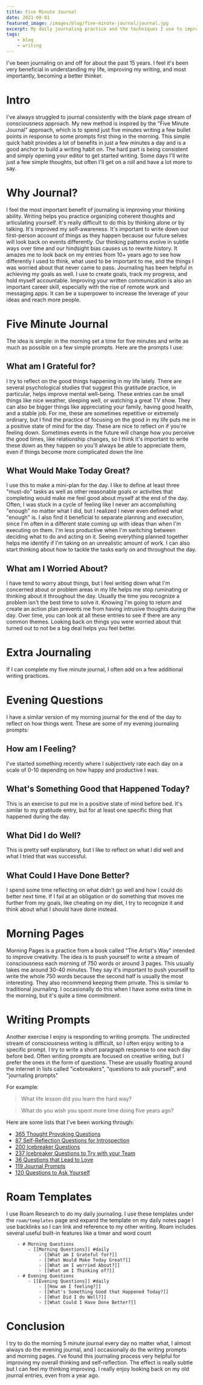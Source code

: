 ```yaml
---
title: Five Minute Journal
date: 2021-08-01
featured_image: /images/blog/five-minute-journal/journal.jpg
excerpt: My daily journaling practice and the techniques I use to improve my writing skills, self awareness, productivity, and thinking.
tags:
    - blog
    - writing
---
```

I've been journaling on and off for about the past 15 years. I feel it's been very beneficial in understanding my life, improving my writing, and most importantly, becoming a better thinker.

# Intro
I've always struggled to journal consistently with the blank page stream of consciousness approach. My new method is inspired by the "Five Minute Journal" approach, which is to spend just five minutes writing a few bullet points in response to some prompts first thing in the morning. This simple quick habit provides a lot of benefits in just a few minutes a day and is a good anchor to build a writing habit on. The hard part is being consistent and simply opening your editor to get started writing. Some days I'll write just a few simple thoughts, but often I'll get on a roll and have a lot more to say.

# Why Journal?

I feel the most important benefit of journaling is improving your thinking ability. Writing helps you practice organizing coherent thoughts and articulating yourself. It's really difficult to do this by thinking alone or by talking. It's improved my self-awareness. It's important to write down our first-person account of things as they happen because our future selves will look back on events differently. Our thinking patterns evolve in subtle ways over time and our hindsight bias causes us to rewrite history. It amazes me to look back on my entries from 10+ years ago to see how differently I used to think, what used to be important to me, and the things I was worried about that never came to pass. Journaling has been helpful in achieving my goals as well. I use to create goals, track my progress, and hold myself accountable. Improving your written communication is also an important career skill, especially with the rise of remote work and messaging apps. It can be a superpower to increase the leverage of your ideas and reach more people.

# Five Minute Journal
The idea is simple: in the morning set a time for five minutes and write as much as possible on a few simple prompts. Here are the prompts I use:

## What am I Grateful for?
I try to reflect on the good things happening in my life lately. There are several psychological studies that suggest this gratitude practice, in particular, helps improve mental well-being. These entries can be small things like nice weather, sleeping well, or watching a great TV show. They can also be bigger things like appreciating your family, having good health, and a stable job. For me, these are sometimes repetitive or extremely ordinary, but I find the practice of focusing on the good in my life puts me in a positive state of mind for the day. These are nice to reflect on if you're feeling down. Sometimes events in the future will change how you perceive the good times, like relationship changes, so I think it's important to write these down as they happen so you'll always be able to appreciate them, even if things become more complicated down the line

## What Would Make Today Great?
I use this to make a mini-plan for the day. I like to define at least three "must-do" tasks as well as other reasonable goals or activities that completing would make me feel good about myself at the end of the day. Often, I was stuck in a cycle of feeling like I never am accomplishing "enough" no matter what I did, but I realized I never even defined what "enough" is. I also find it beneficial to separate planning and execution, since I'm often in a different state coming up with ideas than when I'm executing on them. I'm less productive when I'm switching between deciding what to do and acting on it. Seeing everything planned together helps me identify if I'm taking on an unrealistic amount of work. I can also start thinking about how to tackle the tasks early on and throughout the day.

## What am I Worried About?
I have tend to worry about things, but I feel writing down what I'm concerned about or problem areas in my life helps me stop ruminating or thinking about it throughout the day. Usually the time you recognize a problem isn't the best time to solve it. Knowing I'm going to return and create an action plan prevents me from having intrusive thoughts during the day. Over time, you can look at all these entries to see if there are any common themes. Looking back on things you were worried about that turned out to not be a big deal helps you feel better.

# Extra Journaling
If I can complete my five minute journal, I often add on a few additional writing practices.

# Evening Questions
I have a similar version of my morning journal for the end of the day to reflect on how things went. These are some of my evening journaling prompts:

## How am I Feeling?
I've started something recently where I subjectively rate each day on a scale of 0-10 depending on how happy and productive I was.

## What's Something Good that Happened Today?
This is an exercise to put me in a positive state of mind before bed. It's similar to my gratitude entry, but for at least one specific thing that happened during the day.

## What Did I do Well?
This is pretty self explanatory, but I like to reflect on what I did well and what I tried that was successful.

## What Could I Have Done Better?
I spend some time reflecting on what didn't go well and how I could do better next time. If I fail at an obligation or do something that moves me further from my goals, like cheating on my diet, I try to recognize it and think about what I should have done instead.

# Morning Pages
Morning Pages is a practice from a book called "The Artist's Way" intended to improve creativity. The idea is to push yourself to write a stream of consciousness each morning of 750 words or around 3 pages. This usually takes me around 30-40 minutes. They say it's important to push yourself to write the whole 750 words because the second half is usually the most interesting. They also recommend keeping them private. This is similar to traditional journaling. I occasionally do this when I have some extra time in the morning, but it's quite a time commitment.

# Writing Prompts
Another exercise I enjoy is responding to writing prompts. The undirected stream of consciousness writing is difficult, so I often enjoy writing to a specific prompt. I try to write a short paragraph response to one each day before bed. 
Often writing prompts are focused on creative writing, but I prefer the ones in the form of questions. These are usually floating around the internet in lists called "icebreakers", "questions to ask yourself", and "journaling prompts"

For example:

> What life lesson did you learn the hard way?

> What do you wish you spent more time doing five years ago?

Here are some lists that I've been working through:
- [365 Thought Provoking Questions](https://bucketlistjourney.net/365-thought-provoking-questions-answered/)
- [87 Self-Reflection Questions for Introspection](https://positivepsychology.com/introspection-self-reflection/)
- [200 Icebreaker Questions](https://conversationstartersworld.com/icebreaker-questions/)
- [237 Icebreaker Questions to Try with your Team](https://www.parabol.co/resources/icebreaker-questions)
- [36 Questions that Lead to Love](https://www.nytimes.com/2015/01/09/style/no-37-big-wedding-or-small.html)
- [119 Journal Prompts](https://daringtolivefully.com/journal-prompts)
- [120 Questions to Ask Yourself](https://buddingoptimist.com/questions-to-ask-yourself/)

# Roam Templates
I use Roam Research to do my daily journaling. I use these templates under the `roam/templates` page and expand the template on my daily notes page I use backlinks so I can link and reference to my other writing. Roam includes several useful built-in features like a timer and word count
```
    - # Morning Questions
        - [[Morning Questions]] #daily
            - [[What am I Grateful for?]]
            - [[What Would Make Today Great?]]
            - [[What am I worried About?]]
            - [[What am I Thinking of?]] 
    - # Evening Questions
        - [[Evening Questions]] #daily
            - [[How am I feeling?]]
            - [[What's Something Good that Happened Today?]]
            - [[What Did I do Well?]]
            - [[What Could I Have Done Better?]]
```
# Conclusion
I try to do the morning 5 minute journal every day no matter what, I almost always do the evening journal, and I occasionally do the writing prompts and morning pages.
I've found this journaling process very helpful for improving my overall thinking and self-reflection. The effect is really subtle but I can feel my thinking improving. I really enjoy looking back on my old journal entries, even from a year ago. 